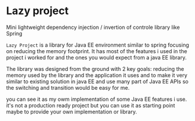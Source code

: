 # Lazy project
Mini lightweight dependency injection / invertion of controle library like Spring

`Lazy Project` is a library for Java EE environment similar to spring focusing on reducing the memory footprint.  It has most of the features i used in the project i worked for and the ones you would expect from a java EE library.

The library was designed from the ground with 2 key goals: reducing the memory used by the library and the application it uses and to make it very similar to existing solution in java EE and use many part of Java EE APIs so the switching and transition would be easy for me.

you can see it as my owm implementation of some Java EE features i use.
it's not a production ready project but you can use it as starting point maybe to provide your own implementation or library.